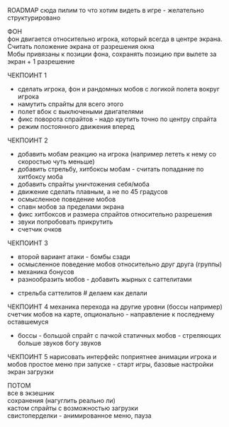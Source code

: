 ROADMAP 
сюда пилим то что хотим видеть в игре - желательно структурировано

ФОН  
фон двигается относительно игрока, который всегда в центре экрана. Считать положение экрана от разрешения окна  
Мобы привязаны к позиции фона, сохранять позицию при вылете за экран + 1 разрешение  

ЧЕКПОИНТ 1
+ сделать игрока, фон и рандомных мобов с логикой полета вокруг игрока  
+ намутить спрайты для всего этого
+ полет вбок с выключеными двигателями
+ фикс поворота спрайтов - надо крутить точно по центру спрайта
+ режим постоянного движения вперед

ЧЕКПОИНТ 2  
+ добавить мобам реакцию на игрока (например лететь к нему со скоростью чуть меньше) 
+ добавить стрельбу, хитбоксы мобам - считать попадание по хитбоксу моба  
+ добавить спрайты уничтожения себя/моба  
+ движение сделать плавным, а не по 45 градусов 
+ осмысленное поведение мобов
+ спавн мобов за пределами экрана
+ фикс хитбоксов и размера спрайтов относительно разрешения  
+ звуки попробовать прикрутить  
+ счетчик очков  

ЧЕКПОИНТ 3
+ второй вариант атаки - бомбы сзади
+ осмысленное поведение мобов относительно друг друга (группы) 
+ механика бонусов
+ разнообразить мобов - добавить жырных с саттелитами
- стрельба саттелитов # делаем как делали

ЧЕКПОИНТ 4
механика перехода на другие уровни (боссы например)
счетчик мобов на карте, опционально - направление к последнему оставшемуся
+ боссы - большой спрайт с пачкой статичных мобов - стреляющих
больше звуков богу звуков

ЧЕКПОИНТ 5
нарисовать интерфейс поприятнее
анимации игрока и мобов
простое меню при запуске - старт игры, базовые настройки
экран загрузки  

ПОТОМ  
все в экзешник  
сохранения (нагуглить реально ли)   
кастом спрайты с возможностью загрузки  
свистоперделки - анимированное меню, пауза  
